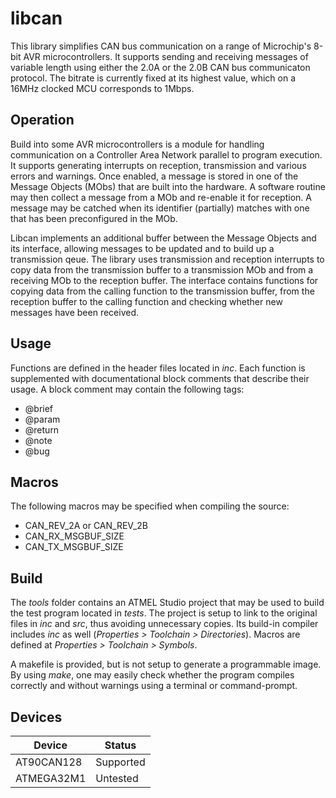 # libcan

This library simplifies CAN bus communication on a range of Microchip's 8-bit AVR microcontrollers. It supports sending and receiving messages of variable length using either the 2.0A or the 2.0B CAN bus communicaton protocol. The bitrate is currently fixed at its highest value, which on a 16MHz clocked MCU corresponds to 1Mbps.

## Operation

Build into some AVR microcontrollers is a module for handling communication on a Controller Area Network parallel to program execution. It supports generating interrupts on reception, transmission and various errors and warnings. Once enabled, a message is stored in one of the Message Objects (MObs) that are built into the hardware. A software routine may then collect a message from a MOb and re-enable it for reception. A message may be catched when its identifier (partially) matches with one that has been preconfigured in the MOb.

Libcan implements an additional buffer between the Message Objects and its interface, allowing messages to be updated and to build up a transmission qeue. The library uses transmission and reception interrupts to copy data from the transmission buffer to a transmission MOb and from a receiving MOb to the reception buffer. The interface contains functions for copying data from the calling function to the transmission buffer, from the reception buffer to the calling function and checking whether new messages have been received. 

## Usage

Functions are defined in the header files located in _inc_. Each function is supplemented with documentational block comments that describe their usage. A block comment may contain the following tags:

  * @brief
  * @param
  * @return
  * @note
  * @bug

## Macros

The following macros may be specified when compiling the source:

  * CAN\_REV\_2A or CAN\_REV\_2B
  * CAN\_RX\_MSGBUF\_SIZE
  * CAN\_TX\_MSGBUF\_SIZE

## Build

The _tools_ folder contains an ATMEL Studio project that may be used to build the test program located in _tests_. The project is setup to link to the original files in _inc_ and _src_, thus avoiding unnecessary copies. Its build-in compiler includes _inc_ as well (_Properties > Toolchain > Directories_). Macros are defined at _Properties > Toolchain > Symbols_.

A makefile is provided, but is not setup to generate a programmable image. By using _make_, one may easily check whether the program compiles correctly and without warnings using a terminal or command-prompt.

## Devices

Device | Status
--- | ---
AT90CAN128 | Supported
ATMEGA32M1 | Untested
